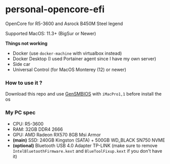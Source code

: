 # personal-opencore-efi
OpenCore for R5-3600 and Asrock B450M Steel legend

Supported MacOS: 11.3+ (BigSur or Newer)

**Things not working**
- Docker (use `docker-machine` with virtualbox instead)
- Docker Desktop (I used Portainer agent since I have my own server)
- Side car
- Universal Control (for MacOS Monterey (12) or newer)

### How to use it ?
Download this repo and use [GenSMBIOS](https://github.com/corpnewt/GenSMBIOS) with `iMacPro1,1` before install the os

### My PC spec
- CPU: R5-3600
- RAM: 32GB DDR4 2666
- GPU: AMD Radeon RX570 8GB Msi Armor
- **(main)** SSD: 240GB Kingston (SATA) + 500GB WD_BLACK SN750 NVME
- **(optional)** Bluetooth USB 4.0 Adapter TP-LINK 
(make sure to remove `IntelBluetoothFirmware.kext` and `BlueToolFixup.kext` if you don't have it)
